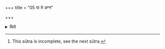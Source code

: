 +++
title = "05 या ते अग्न"

+++

<details><summary>थिते</summary>

5. yā te agne utsīdataḥ..., yā te agne pāvakā..., yā te agne sūrye..., yaste agne kāmadughāḥ..., yaste agne sambhr̥tīḥ...[^1],   


[^1]: This sūtra is incomplete, see the next sūtra.
</details>
